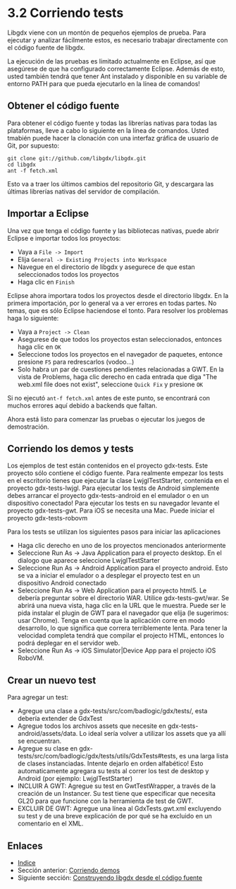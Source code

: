 # 3.2 Corriendo tests

Libgdx viene con un montón de pequeños ejemplos de prueba. Para ejecutar y analizar fácilmente estos, es necesario trabajar directamente con el código fuente de libgdx.

La ejecución de las pruebas es limitado actualmente en Eclipse, así que asegúrese de que ha configurado correctamente Eclipse. Además de esto, usted también tendrá que tener Ant instalado y disponible en su variable de entorno PATH para que pueda ejecutarlo en la línea de comandos!

## Obtener el código fuente

Para obtener el código fuente y todas las librerías nativas para todas las plataformas, lleve a cabo lo siguiente en la línea de comandos. Usted tmabién puede hacer la clonación con una interfaz gráfica de usuario de Git, por supuesto:

    git clone git://github.com/libgdx/libgdx.git
    cd libgdx
    ant -f fetch.xml

Esto va a traer los últimos cambios del repositorio Git, y descargara las últimas librerías nativas del servidor de compilación.

## Importar a Eclipse

Una vez que tenga el código fuente y las bibliotecas nativas, puede abrir Eclipse e importar todos los proyectos:


- Vaya a `File -> Import`
- Elija `General -> Existing Projects into Workspace`
- Navegue en el directorio de libgdx y asegurece de que estan seleccionados todos los proyectos
- Haga clic en `Finish`

Eclipse ahora importara todos los proyectos desde el directorio libgdx. En la primera importación, por lo general va a ver errores en todas partes. No temas, que es sólo Eclipse haciendose el tonto. Para resolver los problemas haga lo siguiente:

- Vaya a `Project -> Clean`
- Asegurese de que todos los proyectos estan seleccionados, entonces haga clic en `OK`
- Seleccione todos los proyectos en el navegador de paquetes, entonce presione `F5` para redrescarlos (vodoo...)
- Solo habra un par de cuestiones pendientes relacionadas a GWT. En la vista de Problems, haga clic derecho en cada entrada que diga "The web.xml file does not exist", seleccione `Quick Fix` y presione `OK`

Si no ejecutó `ant-f fetch.xml` antes de este punto, se encontrará con muchos errores aquí debido a backends que faltan.

Ahora está listo para comenzar las pruebas o ejecutar los juegos de demostración.

## Corriendo los demos y tests

Los ejemplos de test están contenidos en el proyecto gdx-tests. Este proyecto sólo contiene el código fuente. Para realmente empezar los tests en el escritorio tienes que ejecutar la clase LwjglTestStarter, contenida en el proyecto gdx-tests-lwjgl. Para ejecutar los tests de Android simplemente debes arrancar el proyecto gdx-tests-android en el emulador o en un dispositivo conectado! Para ejecutar los tests en su navegador levante el proyecto gdx-tests-gwt. Para iOS se necesita una Mac. Puede iniciar el proyecto gdx-tests-robovm

Para los tests se utilizan los siguientes pasos para iniciar las aplicaciones


- Haga clic derecho en uno de los proyectos mencionados anteriormente
- Seleccione Run As -> Java Application para el proyecto desktop. En el dialogo que aparece seleccione LwjglTestStarter
- Seleccione Run As -> Android Application para el proyecto android. Esto se va a iniciar el emulador o a desplegar el proyecto test en un dispositivo Android conectado
- Seleccione Run As -> Web Application para el proyecto html5. Le debería preguntar sobre el directorio WAR. Utilice gdx-tests-gwt/war. Se abrirá una nueva vista, haga clic en la URL que le muestra. Puede ser le pida instalar el plugin de GWT para el navegador que elija (le sugerimos: usar Chrome). Tenga en cuenta que la aplicación corre en modo desarrollo, lo que significa que correra terriblemente lenta. Para tener la velocidad completa tendrá que compilar el projecto HTML, entonces lo podrá deplegar en el servidor web.
- Seleccione Run As -> iOS Simulator|Device App para el projecto iOS RoboVM.

## Crear un nuevo test

Para agregar un test:

- Agregue una clase a gdx-tests/src/com/badlogic/gdx/tests/, esta debería extender de GdxTest
- Agregue todos los archivos assets que necesite en gdx-tests-android/assets/data. Lo ideal sería volver a utilizar los assets que ya allí se encuentran. 
- Agregue su clase en gdx-tests/src/com/badlogic/gdx/tests/utils/GdxTests#tests, es una larga lista de clases instanciadas. Intente dejarlo en orden alfabético! Esto automaticamente agregara su tests al correr los test de  desktop y Android (por ejemplo: LwjglTestStarter)
- INCLUIR A GWT: Agregue su test en GwtTestWrapper, a través de la creación de un Instancer. Su test tiene que especificar que necesita GL20 para que funcione con la herramienta de test de GWT.
- EXCLUIR DE GWT: Agregue una línea al GdxTests.gwt.xml excluyendo su test y de una breve explicación de por qué se ha excluido en un comentario en el XML.
 
## Enlaces

- [Indice](preface.md)
- Sección anterior: [Corriendo demos](03.1md)
- Siguiente sección: [Construyendo libgdx desde el código fuente](03.3.md)
